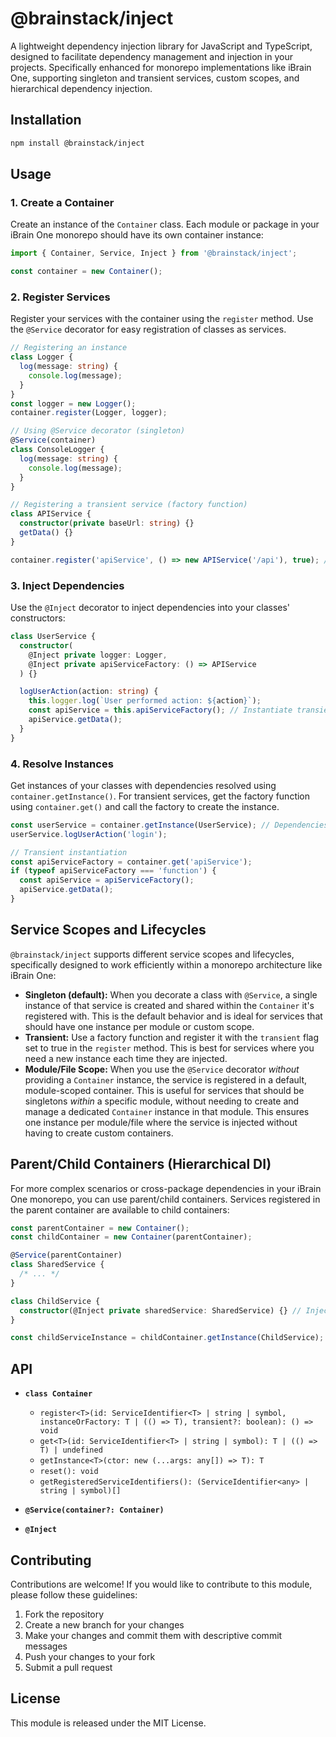 # @brainstack/inject

A lightweight dependency injection library for JavaScript and TypeScript, designed to facilitate dependency management and injection in your projects. Specifically enhanced for monorepo implementations like iBrain One, supporting singleton and transient services, custom scopes, and hierarchical dependency injection.

## Installation

```bash
npm install @brainstack/inject
```

## Usage

### 1. Create a Container

Create an instance of the `Container` class. Each module or package in your iBrain One monorepo should have its own container instance:

```typescript
import { Container, Service, Inject } from '@brainstack/inject';

const container = new Container();
```

### 2. Register Services

Register your services with the container using the `register` method. Use the `@Service` decorator for easy registration of classes as services.

```typescript
// Registering an instance
class Logger {
  log(message: string) {
    console.log(message);
  }
}
const logger = new Logger();
container.register(Logger, logger);

// Using @Service decorator (singleton)
@Service(container)
class ConsoleLogger {
  log(message: string) {
    console.log(message);
  }
}

// Registering a transient service (factory function)
class APIService {
  constructor(private baseUrl: string) {}
  getData() {}
}

container.register('apiService', () => new APIService('/api'), true); // true for transient
```

### 3. Inject Dependencies

Use the `@Inject` decorator to inject dependencies into your classes' constructors:

```typescript
class UserService {
  constructor(
    @Inject private logger: Logger,
    @Inject private apiServiceFactory: () => APIService
  ) {}

  logUserAction(action: string) {
    this.logger.log(`User performed action: ${action}`);
    const apiService = this.apiServiceFactory(); // Instantiate transient service
    apiService.getData();
  }
}
```

### 4. Resolve Instances

Get instances of your classes with dependencies resolved using `container.getInstance()`. For transient services, get the factory function using `container.get()` and call the factory to create the instance.

```typescript
const userService = container.getInstance(UserService); // Dependencies are injected
userService.logUserAction('login');

// Transient instantiation
const apiServiceFactory = container.get('apiService');
if (typeof apiServiceFactory === 'function') {
  const apiService = apiServiceFactory();
  apiService.getData();
}
```

## Service Scopes and Lifecycles

`@brainstack/inject` supports different service scopes and lifecycles, specifically designed to work efficiently within a monorepo architecture like iBrain One:

- **Singleton (default):** When you decorate a class with `@Service`, a single instance of that service is created and shared within the `Container` it's registered with. This is the default behavior and is ideal for services that should have one instance per module or custom scope.
- **Transient:** Use a factory function and register it with the `transient` flag set to true in the `register` method. This is best for services where you need a new instance each time they are injected.
- **Module/File Scope:** When you use the `@Service` decorator _without_ providing a `Container` instance, the service is registered in a default, module-scoped container. This is useful for services that should be singletons _within_ a specific module, without needing to create and manage a dedicated `Container` instance in that module. This ensures one instance per module/file where the service is injected without having to create custom containers.

## Parent/Child Containers (Hierarchical DI)

For more complex scenarios or cross-package dependencies in your iBrain One monorepo, you can use parent/child containers. Services registered in the parent container are available to child containers:

```typescript
const parentContainer = new Container();
const childContainer = new Container(parentContainer);

@Service(parentContainer)
class SharedService {
  /* ... */
}

class ChildService {
  constructor(@Inject private sharedService: SharedService) {} // Injected from parent
}

const childServiceInstance = childContainer.getInstance(ChildService);
```

## API

- **`class Container`**

  - `register<T>(id: ServiceIdentifier<T> | string | symbol, instanceOrFactory: T | (() => T), transient?: boolean): () => void`
  - `get<T>(id: ServiceIdentifier<T> | string | symbol): T | (() => T) | undefined`
  - `getInstance<T>(ctor: new (...args: any[]) => T): T`
  - `reset(): void`
  - `getRegisteredServiceIdentifiers(): (ServiceIdentifier<any> | string | symbol)[]`

- **`@Service(container?: Container)`**

- **`@Inject`**

## Contributing

Contributions are welcome! If you would like to contribute to this module, please follow these guidelines:

1. Fork the repository
2. Create a new branch for your changes
3. Make your changes and commit them with descriptive commit messages
4. Push your changes to your fork
5. Submit a pull request

## License

This module is released under the MIT License.